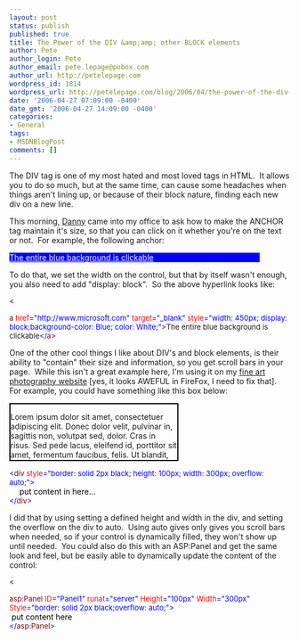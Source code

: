 ```yaml
---
layout: post
status: publish
published: true
title: The Power of the DIV &amp;amp; other BLOCK elements
author: Pete
author_login: Pete
author_email: pete.lepage@pobox.com
author_url: http://petelepage.com
wordpress_id: 1814
wordpress_url: http://petelepage.com/blog/2006/04/the-power-of-the-div-amp-other-block-elements/
date: '2006-04-27 07:09:00 -0400'
date_gmt: '2006-04-27 14:09:00 -0400'
categories:
- General
tags:
- MSDNBlogPost
comments: []
---
```

<p>The DIV tag is one of my most hated and most loved tags in HTML.&nbsp; It allows you to do so much, but at the same time, can cause some headaches when things aren't lining up, or because of their block nature, finding each new div on a new line.</p>
<p>This morning, <a href="/dannychen/">Danny</a> came into my office to ask how to make the ANCHOR tag maintain it's size, so that you can click on it whether you're on the text or not.&nbsp; For example, the following anchor:</p>
<p><a style="DISPLAY: block; WIDTH: 450px; COLOR: white; BACKGROUND-COLOR: blue" href="http://www.microsoft.com/" target="_blank">The entire blue background is clickable</a></p>
<p>To do that, we set the width on the control, but that by itself wasn't enough, you also need to add "display: block".&nbsp; So the above hyperlink looks like:</p>
<p><font color="#0000ff" size="2">
<p>&lt;</p>
<p></font><font color="#800000" size="2">a</font><font size="2"> </font><font color="#ff0000" size="2">href</font><font color="#0000ff" size="2">="http://www.microsoft.com"</font><font size="2"> </font><font color="#ff0000" size="2">target</font><font color="#0000ff" size="2">="_blank"</font><font size="2"> </font><font color="#ff0000" size="2">style</font><font color="#0000ff" size="2">="width: 450px; display: block;background-color: Blue; color: White;"&gt;</font><font size="2">The entire blue background is clickable</font><font color="#0000ff" size="2">&lt;/</font><font color="#800000" size="2">a</font><font color="#0000ff" size="2">&gt;</p>
<p></font>
<p>One of the other cool things I like about DIV's and block elements, is their ability to "contain" their size and information, so you get scroll bars in your page.&nbsp; While this isn't a great example here, I'm using it on my <a href="http://www.bbpphoto.com/links.aspx">fine art photography website</a> [yes, it looks AWEFUL in FireFox, I need to fix that].&nbsp; For example, you could have something like this box below:</p>
<p>
<div style="BORDER-RIGHT: black 2px solid; BORDER-TOP: black 2px solid; OVERFLOW: auto; BORDER-LEFT: black 2px solid; WIDTH: 300px; BORDER-BOTTOM: black 2px solid; HEIGHT: 100px">
<p>Lorem ipsum dolor sit amet, consectetuer adipiscing elit. Donec dolor velit, pulvinar in, sagittis non, volutpat sed, dolor. Cras in risus. Sed pede lacus, eleifend id, porttitor sit amet, fermentum faucibus, felis. Ut blandit, orci at laoreet malesuada, ante nulla elementum dui, vel molestie tellus tortor eu metus. Maecenas venenatis, lorem blandit tempus tempus, erat tellus ultricies purus, ut eleifend ipsum sem id erat. Sed aliquet, odio sed nonummy volutpat, ligula purus hendrerit lorem, ac pharetra dui est non magna. Morbi faucibus ante a ligula. Ut ac nisi vel velit imperdiet nonummy. Proin feugiat, nisl nec dapibus consequat, lacus augue placerat turpis, nec venenatis libero justo ut pede. Ut eget felis. Maecenas id lacus. Praesent nec elit tincidunt odio consequat elementum. Nulla dolor tellus, egestas vitae, hendrerit id, commodo quis, mi. Ut congue. </p>
<p>Pellentesque in elit. In porttitor, lorem non bibendum varius, libero nulla tempus sapien, vitae pretium neque metus faucibus odio. Nullam eleifend, quam non tincidunt molestie, ligula neque sagittis arcu, sit amet iaculis tellus dolor id lacus. Sed pretium neque a dui. Suspendisse purus felis, ullamcorper id, hendrerit vitae, nonummy non, velit. Nulla nisl. Nunc tellus dui, interdum ut, malesuada id, faucibus ac, sapien. Morbi felis nibh, rutrum a, dictum ac, volutpat quis, ipsum. In iaculis porttitor ante. Morbi sed arcu vel urna tincidunt suscipit. Duis interdum lacinia nibh. Nunc eleifend scelerisque mauris. Ut cursus molestie tellus. Duis ut nisi non lacus rutrum egestas. In ullamcorper nulla eget mauris. Nunc augue. Aliquam consectetuer. Nulla eu nisi convallis odio condimentum aliquet. </p>
<p>Curabitur sit amet urna a urna nonummy feugiat. Donec hendrerit rhoncus augue. Vestibulum in nibh non lorem malesuada euismod. Donec erat leo, auctor at, iaculis sit amet, sodales a, metus. Sed volutpat leo vitae arcu. Sed facilisis enim non ligula. Donec consectetuer nonummy sapien. Aliquam et augue ac leo mattis sodales. Pellentesque quis magna vitae elit porta suscipit. Class aptent taciti sociosqu ad litora torquent per conubia nostra, per inceptos hymenaeos. Morbi enim mauris, blandit vitae, interdum quis, dictum vitae, ipsum. In magna erat, elementum consectetuer, aliquam mollis, consectetuer sit amet, tortor. Duis a nulla. </p>
<p>Nullam at tortor. Suspendisse eget velit eu elit mattis consequat. Cras non mauris. Suspendisse purus elit, tempor sit amet, fringilla id, convallis ut, justo. Donec sit amet mauris vitae risus pulvinar tristique. Maecenas ipsum. Cras vulputate, libero vitae vehicula lacinia, ante eros blandit erat, nec egestas massa felis non odio. Donec mi lacus, pulvinar eu, dignissim quis, egestas at, lorem. Vivamus vehicula, turpis non imperdiet eleifend, velit quam congue libero, accumsan imperdiet arcu libero et velit. Suspendisse justo. </p>
<p>Pellentesque ornare mattis sem. Nulla facilisi. Etiam bibendum pharetra est. Sed mi risus, porta ac, venenatis in, pulvinar ac, eros. Phasellus laoreet erat. Vivamus sollicitudin hendrerit urna. Curabitur sed odio. Quisque vitae lacus et velit egestas tempor. Nulla feugiat lacus nec elit. Aliquam lacus. Morbi malesuada pulvinar lectus. Aliquam aliquet fringilla nisi. Morbi at libero. </p>
</div>
<p><font color="#0000ff" size="2">&lt;</font><font color="#800000" size="2">div</font><font size="2"> </font><font color="#ff0000" size="2">style</font><font color="#0000ff" size="2">="border: solid 2px black; height: 100px; width: 300px; overflow: auto;"&gt;<br />&nbsp;&nbsp;&nbsp;&nbsp; </font><font color="#000000">put content in here...</font><br /><font color="#0000ff" size="2"></font><font color="#0000ff" size="2">&lt;/</font><font color="#800000" size="2">div</font><font color="#0000ff" size="2">&gt;</p>
<p></font></p></p>
<p>I did that by using setting a defined height and width in the div, and setting the overflow on the div to auto.&nbsp; Using auto gives only gives you scroll bars when needed, so if your control is dynamically filled, they won't show up until needed.&nbsp; You could also do this with an ASP:Panel and get the same look and feel, but be easily able to dynamically update the content of the control:</p>
<p><font color="#0000ff" size="2">
<p>&lt;</p>
<p></font><font color="#800000" size="2">asp</font><font color="#0000ff" size="2">:</font><font color="#800000" size="2">Panel</font><font size="2"> </font><font color="#ff0000" size="2">ID</font><font color="#0000ff" size="2">="Panel1"</font><font size="2"> </font><font color="#ff0000" size="2">runat</font><font color="#0000ff" size="2">="server"</font><font size="2"> </font><font color="#ff0000" size="2">Height</font><font color="#0000ff" size="2">="100px"</font><font size="2"> </font><font color="#ff0000" size="2">Width</font><font color="#0000ff" size="2">="300px"</font><font size="2"> </font><font color="#ff0000" size="2">Style</font><font color="#0000ff" size="2">="border: solid 2px black;overflow: auto;"&gt;<br /></font><font color="#000000">&nbsp;put content here<br /></font><font color="#0000ff" size="2">&lt;/</font><font color="#800000" size="2">asp</font><font color="#0000ff" size="2">:</font><font color="#800000" size="2">Panel</font><font color="#0000ff" size="2">&gt;</font></p>
